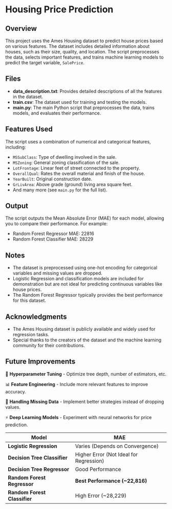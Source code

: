 # Housing Price Prediction

## Overview
This project uses the Ames Housing dataset to predict house prices based on various features. The dataset includes detailed information about houses, such as their size, quality, and location. The script preprocesses the data, selects important features, and trains machine learning models to predict the target variable, `SalePrice`.

## Files
- **data_description.txt**: Provides detailed descriptions of all the features in the dataset.
- **train.csv**: The dataset used for training and testing the models.
- **main.py**: The main Python script that preprocesses the data, trains models, and evaluates their performance.

## Features Used
The script uses a combination of numerical and categorical features, including:
- `MSSubClass`: Type of dwelling involved in the sale.
- `MSZoning`: General zoning classification of the sale.
- `LotFrontage`: Linear feet of street connected to the property.
- `OverallQual`: Rates the overall material and finish of the house.
- `YearBuilt`: Original construction date.
- `GrLivArea`: Above grade (ground) living area square feet.
- And many more (see `main.py` for the full list).

## Output
The script outputs the Mean Absolute Error (MAE) for each model, allowing you to compare their performance. For example:
- Random Forest Regressor MAE: 22816
- Random Forest Classifier MAE: 28229

## Notes
- The dataset is preprocessed using one-hot encoding for categorical variables and missing values are dropped.
- Logistic Regression and classification models are included for demonstration but are not ideal for predicting continuous variables like house prices.
- The Random Forest Regressor typically provides the best performance for this dataset.

## Acknowledgments
- The Ames Housing dataset is publicly available and widely used for regression tasks.
- Special thanks to the creators of the dataset and the machine learning community for their contributions.


## Future Improvements
🚀 **Hyperparameter Tuning** - Optimize tree depth, number of estimators, etc.

📊 **Feature Engineering** - Include more relevant features to improve accuracy.

🧹 **Handling Missing Data** - Implement better strategies instead of dropping values.

⚡ **Deep Learning Models** - Experiment with neural networks for price prediction.

| Model | MAE |
|--------|------|
| **Logistic Regression** | Varies (Depends on Convergence) |
| **Decision Tree Classifier** | Higher Error (Not Ideal for Regression) |
| **Decision Tree Regressor** | Good Performance |
| **Random Forest Regressor** | **Best Performance (~22,816)** |
| **Random Forest Classifier** | High Error (~28,229) |

